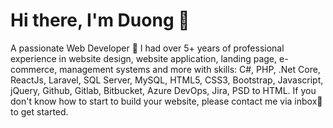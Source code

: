 # Hi there, I'm Duong 👋

A passionate Web Developer 🚀 I had over 5+ years of professional experience in website design, website application, landing page, e-commerce, management systems and more with skills: C#, PHP, .Net Core, ReactJs, Laravel, SQL Server, MySQL, HTML5, CSS3, Bootstrap, Javascript, jQuery, Github, Gitlab, Bitbucket, Azure DevOps, Jira, PSD to HTML. If you don't know how to start to build your website, please contact me via inbox to get started.

